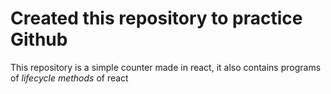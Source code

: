 # Created this repository to practice Github

This repository is a simple counter made in react, it also contains programs of _lifecycle methods_ of react
